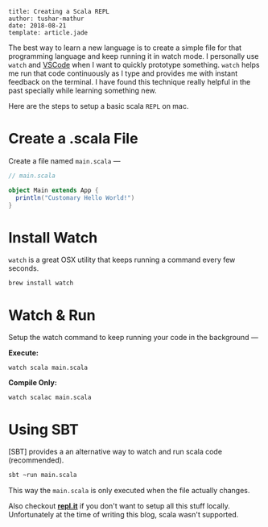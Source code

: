 ```metadata
title: Creating a Scala REPL
author: tushar-mathur
date: 2018-08-21
template: article.jade
```

The best way to learn a new language is to create a simple file for that programming language and keep running it in watch mode. I personally use `watch` and [VSCode] when I want to quickly prototype something. `watch` helps me run that code continuously as I type and provides me with instant feedback on the terminal. I have found this technique really helpful in the past specially while learning something new.

[vscode]: https://code.visualstudio.com/

Here are the steps to setup a basic scala `REPL` on mac.

# Create a .scala File

Create a file named `main.scala` —

```scala
// main.scala

object Main extends App {
  println("Customary Hello World!")
}
```

# Install Watch

`watch` is a great OSX utility that keeps running a command every few seconds.

```
brew install watch
```

# Watch & Run

Setup the watch command to keep running your code in the background —

**Execute:**

```
watch scala main.scala
```

**Compile Only:**

```
watch scalac main.scala
```

# Using SBT

[SBT] provides a an alternative way to watch and run scala code (recommended).

```bash
sbt ~run main.scala
```

This way the `main.scala` is only executed when the file actually changes.

Also checkout **[repl.it]** if you don't want to setup all this stuff locally. Unfortunately at the time of writing this blog, scala wasn't supported.

[repl.it]: https://repl.it/
